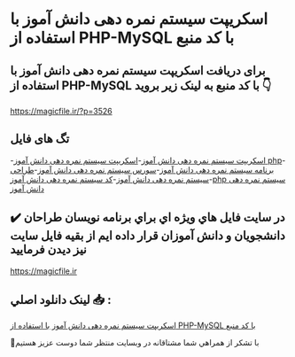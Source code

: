 # اسکریپت سیستم نمره دهی دانش آموز با استفاده از PHP-MySQL با کد منبع

## برای دریافت اسکریپت سیستم نمره دهی دانش آموز با استفاده از PHP-MySQL با کد منبع به لینک زیر بروید 👇

https://magicfile.ir/?p=3526

## تگ های فایل

-[اسکریپت سیستم نمره دهی دانش آموز](https://magicfile.ir/product/%d8%a7%d8%b3%da%a9%d8%b1%db%8c%d9%be%d8%aa-%d8%b3%db%8c%d8%b3%d8%aa%d9%85-%d9%86%d9%85%d8%b1%d9%87-%d8%af%d9%87%db%8c-%d8%af%d8%a7%d9%86%d8%b4-%d8%a2%d9%85%d9%88%d8%b2-%d8%a8%d8%a7-%d8%a7%d8%b3%d8%aa%d9%81%d8%a7%d8%af%d9%87-%d8%a7%d8%b2/)-[اسکریپت سیستم نمره دهی دانش آموز php](https://magicfile.ir/product/%d8%a7%d8%b3%da%a9%d8%b1%db%8c%d9%be%d8%aa-%d8%b3%db%8c%d8%b3%d8%aa%d9%85-%d9%86%d9%85%d8%b1%d9%87-%d8%af%d9%87%db%8c-%d8%af%d8%a7%d9%86%d8%b4-%d8%a2%d9%85%d9%88%d8%b2-%d8%a8%d8%a7-%d8%a7%d8%b3%d8%aa%d9%81%d8%a7%d8%af%d9%87-%d8%a7%d8%b2/)-[برنامه سیستم نمره دهی دانش آموز](https://magicfile.ir/product/%d8%a7%d8%b3%da%a9%d8%b1%db%8c%d9%be%d8%aa-%d8%b3%db%8c%d8%b3%d8%aa%d9%85-%d9%86%d9%85%d8%b1%d9%87-%d8%af%d9%87%db%8c-%d8%af%d8%a7%d9%86%d8%b4-%d8%a2%d9%85%d9%88%d8%b2-%d8%a8%d8%a7-%d8%a7%d8%b3%d8%aa%d9%81%d8%a7%d8%af%d9%87-%d8%a7%d8%b2/)-[سورس سیستم نمره دهی دانش آموز](https://magicfile.ir/product/%d8%a7%d8%b3%da%a9%d8%b1%db%8c%d9%be%d8%aa-%d8%b3%db%8c%d8%b3%d8%aa%d9%85-%d9%86%d9%85%d8%b1%d9%87-%d8%af%d9%87%db%8c-%d8%af%d8%a7%d9%86%d8%b4-%d8%a2%d9%85%d9%88%d8%b2-%d8%a8%d8%a7-%d8%a7%d8%b3%d8%aa%d9%81%d8%a7%d8%af%d9%87-%d8%a7%d8%b2/)-[طراحی سیستم نمره دهی دانش آموز](https://magicfile.ir/product/%d8%a7%d8%b3%da%a9%d8%b1%db%8c%d9%be%d8%aa-%d8%b3%db%8c%d8%b3%d8%aa%d9%85-%d9%86%d9%85%d8%b1%d9%87-%d8%af%d9%87%db%8c-%d8%af%d8%a7%d9%86%d8%b4-%d8%a2%d9%85%d9%88%d8%b2-%d8%a8%d8%a7-%d8%a7%d8%b3%d8%aa%d9%81%d8%a7%d8%af%d9%87-%d8%a7%d8%b2/)-[کد سیستم نمره دهی دانش آموز](https://magicfile.ir/product/%d8%a7%d8%b3%da%a9%d8%b1%db%8c%d9%be%d8%aa-%d8%b3%db%8c%d8%b3%d8%aa%d9%85-%d9%86%d9%85%d8%b1%d9%87-%d8%af%d9%87%db%8c-%d8%af%d8%a7%d9%86%d8%b4-%d8%a2%d9%85%d9%88%d8%b2-%d8%a8%d8%a7-%d8%a7%d8%b3%d8%aa%d9%81%d8%a7%d8%af%d9%87-%d8%a7%d8%b2/)-[php سیستم نمره دهی دانش آموز](https://magicfile.ir/product/%d8%a7%d8%b3%da%a9%d8%b1%db%8c%d9%be%d8%aa-%d8%b3%db%8c%d8%b3%d8%aa%d9%85-%d9%86%d9%85%d8%b1%d9%87-%d8%af%d9%87%db%8c-%d8%af%d8%a7%d9%86%d8%b4-%d8%a2%d9%85%d9%88%d8%b2-%d8%a8%d8%a7-%d8%a7%d8%b3%d8%aa%d9%81%d8%a7%d8%af%d9%87-%d8%a7%d8%b2/)

## ✔️ در سايت فايل هاي ويژه اي براي برنامه نويسان طراحان دانشجويان و دانش آموزان قرار داده ايم از بقيه فايل سايت نيز ديدن فرماييد

https://magicfile.ir


## لينک دانلود اصلي 📥 :

[اسکریپت سیستم نمره دهی دانش آموز با استفاده از PHP-MySQL با کد منبع](https://magicfile.ir/product/%d8%a7%d8%b3%da%a9%d8%b1%db%8c%d9%be%d8%aa-%d8%b3%db%8c%d8%b3%d8%aa%d9%85-%d9%86%d9%85%d8%b1%d9%87-%d8%af%d9%87%db%8c-%d8%af%d8%a7%d9%86%d8%b4-%d8%a2%d9%85%d9%88%d8%b2-%d8%a8%d8%a7-%d8%a7%d8%b3%d8%aa%d9%81%d8%a7%d8%af%d9%87-%d8%a7%d8%b2/) 


🙏با تشکر از همراهي شما مشتاقانه در وبسایت منتظر شما دوست عزیز هستیم

